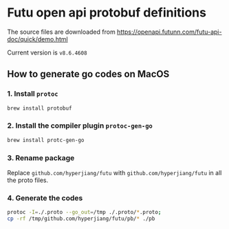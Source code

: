 # Futu open api protobuf definitions

The source files are downloaded from https://openapi.futunn.com/futu-api-doc/quick/demo.html

Current version is `v8.6.4608`

## How to generate go codes on MacOS

### 1. Install `protoc`

```bash
brew install protobuf
```

### 2. Install the compiler plugin `protoc-gen-go`

```bash
brew install protc-gen-go
```

### 3. Rename package

Replace `github.com/hyperjiang/futu` with `github.com/hyperjiang/futu` in all the proto files.

### 4. Generate the codes

```bash
protoc -I=./.proto --go_out=/tmp ./.proto/*.proto;
cp -rf /tmp/github.com/hyperjiang/futu/pb/* ./pb
```
